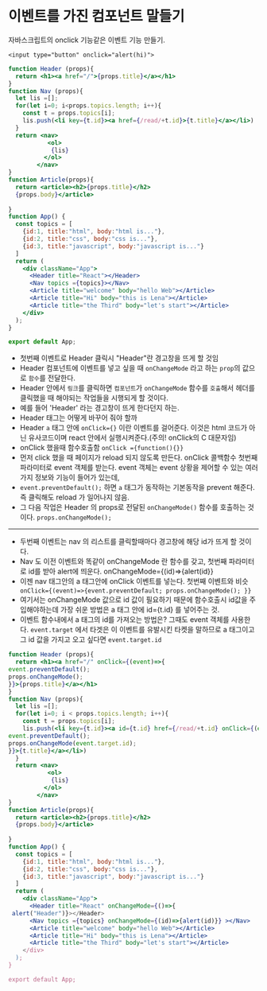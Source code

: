 # 이벤트를 가진 컴포넌트 말들기
자바스크립트의 onclick 기능같은 이벤트 기능 만들기.
```javascirpt
<input type="button" onclick="alert(hi)">
```

```jsx
function Header (props){
  return <h1><a href="/">{props.title}</a></h1>
}
function Nav (props){
  let lis =[];
  for(let i=0; i<props.topics.length; i++){
    const t = props.topics[i];
    lis.push(<li key={t.id}><a href={/read/+t.id}>{t.title}</a></li>)
  }
  return <nav>
           <ol>
            {lis}
          </ol>
        </nav> 
}
function Article(props){
  return <article><h2>{props.title}</h2>
  {props.body}</article>
 
}
function App() {
  const topics = [
    {id:1, title:"html", body:"html is..."},
    {id:2, title:"css", body:"css is..."},
    {id:3, title:"javascript", body:"javascript is..."}
  ]
  return (
    <div className="App">
      <Header title="React"></Header>
      <Nav topics ={topics}></Nav>
      <Article title="welcome" body="hello Web"></Article>
      <Article title="Hi" body="this is Lena"></Article>
      <Article title="the Third" body="let's start"></Article>
    </div>
  );
}

export default App;
```
- 첫번째 이벤트로 Header 클릭시 "Header"란 경고창을 뜨게 할 것임
- Header 컴포넌트에 이벤트를 넣고 싶을 때 `onChangeMode` 라고 하는 `prop`의 값으로 `함수`를 전달한다.
- Header 안에서 `링크`를 클릭하면 `컴포넌트`가 `onChangeMode` 함수를 `호출`해서 헤더를 클릭했을 때 해야되는 작업들을 시행되게 할 것이다.
- 예를 들어 'Header' 라는 경고창이 뜨게 한다던지 하는.
- Header 태그는 어떻게 바꾸어 줘야 할까
- Header `a` 태그 안에 `onClick={}` 이란 이벤트를 걸어준다. 이것은 html 코드가 아닌 유사코드이며 react 안에서 실행시켜준다.(주의! onClick의 C 대문자임)
- onClick 했을때 함수호출함 `onClick ={function(){}}`
- 먼저 click 했을 때 페이지가 reload 되지 않도록 만든다. onClick 콜백함수 첫번째 파라미터로 event 객체를 받는다. event 객체는 event 상황을 제어할 수 있는 여러가지 정보와 기능이 들어가 있는데,
- `event.preventDefault();` 하면 `a` 태그가 동작하는 기본동작을 prevent 해준다. 즉 클릭해도 reload 가 일어나지 않음.
- 그 다음 작업은 Header 의 props로 전달된 `onChangeMode()` 함수를 호출하는 것이다. `props.onChangeMode();`

---------
- 두번째 이벤트는 nav 의 리스트를 클릭할때마다 경고창에 해당 id가 뜨게 할 것이다.
- Nav 도 이전 이벤트와 똑같이 onChangeMode 란 함수를 갖고, 첫번째 파라미터로 id를 받아 alert에 띄운다. onChangeMode={(id)=>{alert(id}}
- 이젠 nav 태그안의 a 태그안에 onClick 이벤트를 넣는다. 첫번째 이벤트와 비슷 `onClick={(event)=>{event.preventDefault; props.onChangeMode(); }}`
- 여기서는 onChangeMode 값으로 id 값이 필요하기 때문에 함수호출시 id값을 주입해야하는데 가장 쉬운 방법은 a 태그 안에 id={t.id} 를 넣어주는 것.
- 이벤트 함수내에서 a 태그의 id를 가져오는 방법은? 그때도 event 객체를 사용한다. `event.target` 에서 타겟은 이 이벤트를 유발시킨 타켓을 말하므로 a 태그이고 그 id 값을 가지고 오고 싶다면 `event.target.id`


```jsx
function Header (props){
  return <h1><a href="/" onClick={(event)=>{
event.preventDefault();
props.onChangeMode();
}}>{props.title}</a></h1>
}
function Nav (props){
  let lis =[];
  for(let i=0; i < props.topics.length; i++){
    const t = props.topics[i];
    lis.push(<li key={t.id}><a id={t.id} href={/read/+t.id} onClick={(event)=>{
event.preventDefault();
props.onChangeMode(event.target.id);
}}>{t.title}</a></li>)
  }
  return <nav>
           <ol>
            {lis}
          </ol>
        </nav> 
}
function Article(props){
  return <article><h2>{props.title}</h2>
  {props.body}</article>
 
}
function App() {
  const topics = [
    {id:1, title:"html", body:"html is..."},
    {id:2, title:"css", body:"css is..."},
    {id:3, title:"javascript", body:"javascript is..."}
  ]
  return (
    <div className="App">
      <Header title="React" onChangeMode={()=>{
 alert("Header")}></Header>
      <Nav topics ={topics} onChangeMode={(id)=>{alert(id)}} ></Nav>
      <Article title="welcome" body="hello Web"></Article>
      <Article title="Hi" body="this is Lena"></Article>
      <Article title="the Third" body="let's start"></Article>
    </div>
  );
}

export default App;
```
